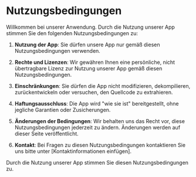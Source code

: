 # Nutzungsbedingungen

Willkommen bei unserer Anwendung. Durch die Nutzung unserer App stimmen Sie den folgenden Nutzungsbedingungen zu:

1. **Nutzung der App**: Sie dürfen unsere App nur gemäß diesen Nutzungsbedingungen verwenden.
   
2. **Rechte und Lizenzen**: Wir gewähren Ihnen eine persönliche, nicht übertragbare Lizenz zur Nutzung unserer App gemäß diesen Nutzungsbedingungen.

3. **Einschränkungen**: Sie dürfen die App nicht modifizieren, dekompilieren, zurückentwickeln oder versuchen, den Quellcode zu extrahieren.

4. **Haftungsausschluss**: Die App wird "wie sie ist" bereitgestellt, ohne jegliche Garantien oder Zusicherungen.

5. **Änderungen der Bedingungen**: Wir behalten uns das Recht vor, diese Nutzungsbedingungen jederzeit zu ändern. Änderungen werden auf dieser Seite veröffentlicht.

6. **Kontakt**: Bei Fragen zu diesen Nutzungsbedingungen kontaktieren Sie uns bitte unter [Kontaktinformationen einfügen].

Durch die Nutzung unserer App stimmen Sie diesen Nutzungsbedingungen zu.
